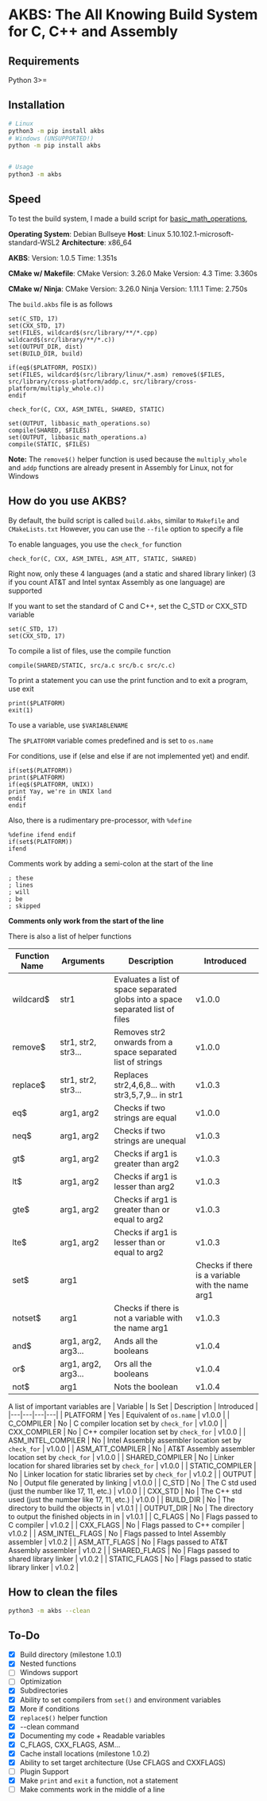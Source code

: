 # AKBS: The **A**ll **K**nowing **B**uild **S**ystem for C, C++ and Assembly

## Requirements
Python 3>=

## Installation
```bash
# Linux
python3 -m pip install akbs
# Windows (UNSUPPORTED!)
python -m pip install akbs


# Usage
python3 -m akbs
```
## Speed
To test the build system, I made a build script for [basic_math_operations](https://github.com/avighnac/basic_math_operations),

**Operating System**: Debian Bullseye
**Host**: Linux 5.10.102.1-microsoft-standard-WSL2
**Architecture**: x86_64

**AKBS**: 
Version: 1.0.5
Time: 1.351s

**CMake w/ Makefile**:
CMake Version: 3.26.0
Make Version: 4.3
Time: 3.360s

**CMake w/ Ninja**:
CMake Version: 3.26.0
Ninja Version: 1.11.1
Time: 2.750s

The `build.akbs` file is as follows
```
set(C_STD, 17)
set(CXX_STD, 17)
set(FILES, wildcard$(src/library/**/*.cpp) wildcard$(src/library/**/*.c))
set(OUTPUT_DIR, dist)
set(BUILD_DIR, build)

if(eq$($PLATFORM, POSIX))
set(FILES, wildcard$(src/library/linux/*.asm) remove$($FILES, src/library/cross-platform/addp.c, src/library/cross-platform/multiply_whole.c))
endif

check_for(C, CXX, ASM_INTEL, SHARED, STATIC)

set(OUTPUT, libbasic_math_operations.so)
compile(SHARED, $FILES)
set(OUTPUT, libbasic_math_operations.a)
compile(STATIC, $FILES)
```
**Note:** The `remove$()` helper function is used because the `multiply_whole` and `addp` functions are already present in Assembly for Linux, not for Windows

## How do you use AKBS?
By default, the build script is called `build.akbs`, similar to `Makefile` and `CMakeLists.txt`
However, you can use the `--file` option to specify a file

To enable languages, you use the `check_for` function
```
check_for(C, CXX, ASM_INTEL, ASM_ATT, STATIC, SHARED)
```
Right now, only these 4 languages (and a static and shared library linker) (3 if you count AT&T and Intel syntax Assembly as one language) are supported

If you want to set the standard of C and C++, set the C_STD or CXX_STD variable
```
set(C_STD, 17)
set(CXX_STD, 17)
```

To compile a list of files, use the compile function
```
compile(SHARED/STATIC, src/a.c src/b.c src/c.c)
```

To print a statement you can use the print function and to exit a program, use exit
```
print($PLATFORM)
exit(1)
```
To use a variable, use `$VARIABLENAME`

The `$PLATFORM` variable comes predefined and is set to `os.name`

For conditions, use if (else and else if are not implemented yet) and endif.

```
if(set$(PLATFORM))
print($PLATFORM)
if(eq$($PLATFORM, UNIX))
print Yay, we're in UNIX land
endif
endif
```

Also, there is a rudimentary pre-processor, with `%define`

```
%define ifend endif
if(set$(PLATFORM))
ifend
```

Comments work by adding a semi-colon at the start of the line
```
; these   
; lines   
; will    
; be      
; skipped 
```
**Comments only work from the start of the line**

There is also a list of helper functions

| Function Name | Arguments | Description | Introduced
|---|---|---|---|
| wildcard$ | str1 | Evaluates a list of space separated globs into a space separated list of files | v1.0.0
| remove$ | str1, str2, str3... | Removes str2 onwards from a space separated list of strings | v1.0.0
| replace$ | str1, str2, str3... | Replaces str2,4,6,8... with str3,5,7,9... in str1 | v1.0.3
| eq$ | arg1, arg2 | Checks if two strings are equal | v1.0.0
| neq$ | arg1, arg2 | Checks if two strings are unequal | v1.0.3
| gt$ | arg1, arg2 | Checks if arg1 is greater than arg2 | v1.0.3
| lt$ | arg1, arg2 | Checks if arg1 is lesser than arg2 | v1.0.3
| gte$ | arg1, arg2 | Checks if arg1 is greater than or equal to arg2 | v1.0.3
| lte$ | arg1, arg2 | Checks if arg1 is lesser than or equal to arg2 | v1.0.3
| set$ | arg1 | | Checks if there is a variable with the name arg1 | v1.0.3 
| notset$ | arg1 | Checks if there is not a variable with the name arg1 | v1.0.3 
| and$ | arg1, arg2, arg3... | Ands all the booleans | v1.0.4
| or$ | arg1, arg2, arg3... | Ors all the booleans | v1.0.4
| not$ | arg1 | Nots the boolean | v1.0.4


A list of important variables are
| Variable | Is Set | Description | Introduced |
|---|---|---|---|
| PLATFORM | Yes | Equivalent of `os.name` | v1.0.0 |
| C_COMPILER | No | C compiler location set by `check_for` | v1.0.0 |
| CXX_COMPILER | No | C++ compiler location set by `check_for` | v1.0.0 |
| ASM_INTEL_COMPILER | No | Intel Assembly assembler location set by `check_for` | v1.0.0 |
| ASM_ATT_COMPILER | No | AT&T Assembly assembler location set by `check_for` | v1.0.0 |
| SHARED_COMPILER | No | Linker location for shared libraries set by `check_for` | v1.0.0 |
| STATIC_COMPILER | No | Linker location for static libraries set by `check_for` | v1.0.2 |
| OUTPUT | No | Output file generated by linking | v1.0.0 |
| C_STD | No | The C std used (just the number like 17, 11, etc.) | v1.0.0 |
| CXX_STD | No | The C++ std used (just the number like 17, 11, etc.) | v1.0.0 |
| BUILD_DIR | No | The directory to build the objects in | v1.0.1 |
| OUTPUT_DIR | No | The directory to output the finished objects in in | v1.0.1 |
| C_FLAGS | No | Flags passed to C compiler | v1.0.2 |
| CXX_FLAGS | No | Flags passed to C++ compiler | v1.0.2 |
| ASM_INTEL_FLAGS | No | Flags passed to Intel Assembly assembler | v1.0.2 |
| ASM_ATT_FLAGS | No | Flags passed to AT&T Assembly assembler | v1.0.2 |
| SHARED_FLAGS | No | Flags passed to shared library linker | v1.0.2 |
| STATIC_FLAGS | No | Flags passed to static library linker | v1.0.2 |

## How to clean the files
```bash
python3 -m akbs --clean
```

## To-Do
* [x] Build directory (milestone 1.0.1)
* [x] Nested functions
* [ ] Windows support
* [ ] Optimization
* [x] Subdirectories
* [x] Ability to set compilers from `set()` and environment variables
* [x] More if conditions
* [x] `replace$()` helper function
* [x] --clean command
* [x] Documenting my code + Readable variables
* [x] C_FLAGS, CXX_FLAGS, ASM...
* [x] Cache install locations (milestone 1.0.2)
* [x] Ability to set target architecture (Use CFLAGS and CXXFLAGS)
* [ ] Plugin Support
* [x] Make `print` and `exit` a function, not a statement
* [ ] Make comments work in the middle of a line